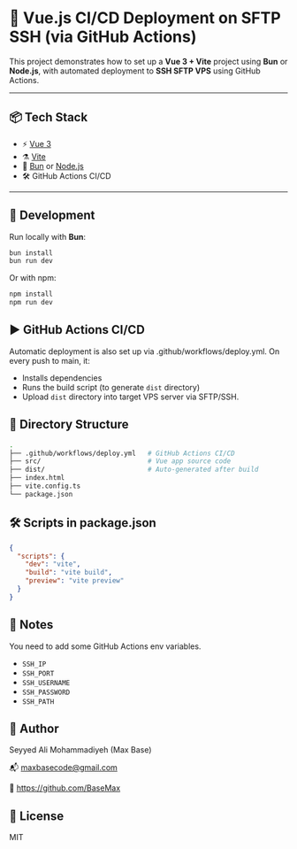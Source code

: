 # 🚀 Vue.js CI/CD Deployment on SFTP SSH (via GitHub Actions)

This project demonstrates how to set up a **Vue 3 + Vite** project using **Bun** or **Node.js**, with automated deployment to **SSH SFTP VPS** using GitHub Actions.

---

## 📦 Tech Stack

- ⚡ [Vue 3](https://vuejs.org/)
- ⚗️ [Vite](https://vitejs.dev/)
- 🧪 [Bun](https://bun.sh/) or [Node.js](https://nodejs.org/)
- 🛠 GitHub Actions CI/CD

---

## 🧪 Development

Run locally with **Bun**:

```bash
bun install
bun run dev
```

Or with npm:

```bash
npm install
npm run dev
```

## ▶ GitHub Actions CI/CD

Automatic deployment is also set up via .github/workflows/deploy.yml. On every push to main, it:

- Installs dependencies
- Runs the build script (to generate `dist` directory)
- Upload `dist` directory into target VPS server via SFTP/SSH.

## 📁 Directory Structure

```bash
.
├── .github/workflows/deploy.yml   # GitHub Actions CI/CD
├── src/                           # Vue app source code
├── dist/                          # Auto-generated after build
├── index.html
├── vite.config.ts
└── package.json
```

## 🛠 Scripts in package.json


```json
{
  "scripts": {
    "dev": "vite",
    "build": "vite build",
    "preview": "vite preview"
  }
}
```

## 🔐 Notes

You need to add some GitHub Actions env variables.

- `SSH_IP`
- `SSH_PORT`
- `SSH_USERNAME`
- `SSH_PASSWORD`
- `SSH_PATH`

## 👤 Author

Seyyed Ali Mohammadiyeh (Max Base)

📬 maxbasecode@gmail.com

🔗 https://github.com/BaseMax

## 🪪 License

MIT

